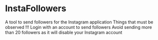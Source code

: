 # InstaFollowers
A tool to send followers for the Instagram application  Things that must be observed !!!  Login with an account to send followers Avoid sending more than 20 followers as it will disable your Instagram account
